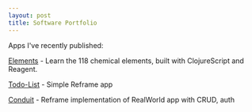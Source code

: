 ```yaml
---
layout: post
title: Software Portfolio
---
```


Apps I've recently published:

[Elements](https://porkostomus.github.io/elements/) - Learn the 118 chemical elements, built with ClojureScript and Reagent.

[Todo-List](https://porkostomus.github.io/todo-list/) - Simple Reframe app

[Conduit](https://porkostomus.github.io/conduit/) - Reframe implementation of RealWorld app with CRUD, auth
